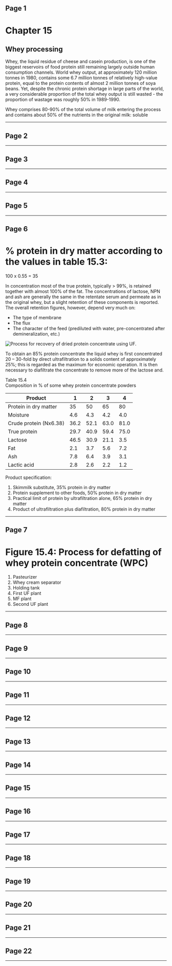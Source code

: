 ## Page 1

# Chapter 15  
  
## Whey processing  
  
Whey, the liquid residue of cheese and casein production, is one of the biggest reservoirs of food protein still remaining largely outside human consumption channels. World whey output, at approximately 120 million tonnes in 1980, contains some 6.7 million tonnes of relatively high-value protein, equal to the protein contents of almost 2 million tonnes of soya beans. Yet, despite the chronic protein shortage in large parts of the world, a very considerable proportion of the total whey output is still wasted - the proportion of wastage was roughly 50% in 1989-1990.  
  
Whey comprises 80-90% of the total volume of milk entering the process and contains about 50% of the nutrients in the original milk: soluble

---

## Page 2



---

## Page 3



---

## Page 4



---

## Page 5



---

## Page 6

# % protein in dry matter according to the values in table 15.3:  
100 x 0.55 = 35  
  
In concentration most of the true protein, typically > 99%, is retained together with almost 100% of the fat. The concentrations of lactose, NPN and ash are generally the same in the retentate serum and permeate as in the original whey, but a slight retention of these components is reported. The overall retention figures, however, depend very much on:  
* The type of membrane  
* The flux  
* The character of the feed (prediluted with water, pre-concentrated after demineralization, etc.)  
  
![Process for recovery of dried protein concentrate using UF.](image.png)  
  
To obtain an 85% protein concentrate the liquid whey is first concentrated 20 – 30-fold by direct ultrafiltration to a solids content of approximately 25%; this is regarded as the maximum for economic operation. It is then necessary to diafiltrate the concentrate to remove more of the lactose and.  
  
Table 15.4  
Composition in % of some whey protein concentrate powders  
  
Product | 1 | 2 | 3 | 4  
--- | --- | --- | --- | ---  
Protein in dry matter | 35 | 50 | 65 | 80  
Moisture | 4.6 | 4.3 | 4.2 | 4.0  
Crude protein (Nx6.38) | 36.2 | 52.1 | 63.0 | 81.0  
True protein | 29.7 | 40.9 | 59.4 | 75.0  
Lactose | 46.5 | 30.9 | 21.1 | 3.5  
Fat | 2.1 | 3.7 | 5.6 | 7.2  
Ash | 7.8 | 6.4 | 3.9 | 3.1  
Lactic acid | 2.8 | 2.6 | 2.2 | 1.2  
  
Product specification:  
1. Skimmilk substitute, 35% protein in dry matter  
2. Protein supplement to other foods, 50% protein in dry matter  
3. Practical limit of protein by ultrafiltration alone, 65% protein in dry matter  
4. Product of ultrafiltration plus diafiltration, 80% protein in dry matter

---

## Page 7

# Figure 15.4: Process for defatting of whey protein concentrate (WPC)  
  
1. Pasteurizer  
2. Whey cream separator  
3. Holding tank  
4. First UF plant  
5. MF plant  
6. Second UF plant

---

## Page 8



---

## Page 9



---

## Page 10



---

## Page 11



---

## Page 12



---

## Page 13



---

## Page 14



---

## Page 15



---

## Page 16



---

## Page 17



---

## Page 18



---

## Page 19



---

## Page 20



---

## Page 21



---

## Page 22



---

